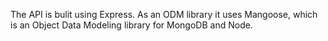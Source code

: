 The API is bulit using Express. As an ODM library it uses Mangoose, which is an Object Data Modeling library for MongoDB and Node.

